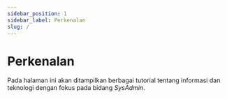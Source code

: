 ```yaml
---
sidebar_position: 1
sidebar_label: Perkenalan
slug: /
---
```


# Perkenalan

Pada halaman ini akan ditampilkan berbagai tutorial tentang informasi dan teknologi dengan fokus pada bidang _SysAdmin_.
